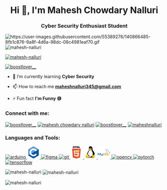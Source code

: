 <h1 align="center">Hi 👋, I'm Mahesh Chowdary Nalluri</h1>
<h3 align="center">Cyber Security Enthusiast Student</h3>

<img align="right" alt="https://user-images.githubusercontent.com/55389276/140866485-8fb1c876-9a8f-4d6a-98dc-08c4981eaf70.gif">

<p align="left"> <img src="https://komarev.com/ghpvc/?username=mahesh-nalluri&label=Profile%20views&color=0e75b6&style=flat" alt="mahesh-nalluri" /> </p>

<p align="left"> <a href="https://github.com/ryo-ma/github-profile-trophy"><img src="https://github-profile-trophy.vercel.app/?username=mahesh-nalluri" alt="mahesh-nalluri" /></a> </p>

<p align="left"> <a href="https://twitter.com/boostlover__" target="blank"><img src="https://img.shields.io/twitter/follow/boostlover__?logo=twitter&style=for-the-badge" alt="boostlover__" /></a> </p>

- 🌱 I’m currently learning **Cyber Security**

- 📫 How to reach me **maheshnalluri345@gmail.com**

- ⚡ Fun fact **I'm Funny 😅**

<h3 align="left">Connect with me:</h3>
<p align="left">
<a href="https://twitter.com/boostlover__" target="blank"><img align="center" src="https://raw.githubusercontent.com/rahuldkjain/github-profile-readme-generator/master/src/images/icons/Social/twitter.svg" alt="boostlover__" height="30" width="40" /></a>
<a href="https://linkedin.com/in/mahesh chowdary nalluri" target="blank"><img align="center" src="https://raw.githubusercontent.com/rahuldkjain/github-profile-readme-generator/master/src/images/icons/Social/linked-in-alt.svg" alt="mahesh chowdary nalluri" height="30" width="40" /></a>
<a href="https://instagram.com/boostlover__" target="blank"><img align="center" src="https://raw.githubusercontent.com/rahuldkjain/github-profile-readme-generator/master/src/images/icons/Social/instagram.svg" alt="boostlover__" height="30" width="40" /></a>
<a href="https://dribbble.com/maheshnalluri" target="blank"><img align="center" src="https://raw.githubusercontent.com/rahuldkjain/github-profile-readme-generator/master/src/images/icons/Social/dribbble.svg" alt="maheshnalluri" height="30" width="40" /></a>
</p>

<h3 align="left">Languages and Tools:</h3>
<p align="left"> <a href="https://www.arduino.cc/" target="_blank" rel="noreferrer"> <img src="https://cdn.worldvectorlogo.com/logos/arduino-1.svg" alt="arduino" width="40" height="40"/> </a> <a href="https://www.cprogramming.com/" target="_blank" rel="noreferrer"> <img src="https://raw.githubusercontent.com/devicons/devicon/master/icons/c/c-original.svg" alt="c" width="40" height="40"/> </a> <a href="https://www.figma.com/" target="_blank" rel="noreferrer"> <img src="https://www.vectorlogo.zone/logos/figma/figma-icon.svg" alt="figma" width="40" height="40"/> </a> <a href="https://git-scm.com/" target="_blank" rel="noreferrer"> <img src="https://www.vectorlogo.zone/logos/git-scm/git-scm-icon.svg" alt="git" width="40" height="40"/> </a> <a href="https://www.w3.org/html/" target="_blank" rel="noreferrer"> <img src="https://raw.githubusercontent.com/devicons/devicon/master/icons/html5/html5-original-wordmark.svg" alt="html5" width="40" height="40"/> </a> <a href="https://www.linux.org/" target="_blank" rel="noreferrer"> <img src="https://raw.githubusercontent.com/devicons/devicon/master/icons/linux/linux-original.svg" alt="linux" width="40" height="40"/> </a> <a href="https://www.mysql.com/" target="_blank" rel="noreferrer"> <img src="https://raw.githubusercontent.com/devicons/devicon/master/icons/mysql/mysql-original-wordmark.svg" alt="mysql" width="40" height="40"/> </a> <a href="https://opencv.org/" target="_blank" rel="noreferrer"> <img src="https://www.vectorlogo.zone/logos/opencv/opencv-icon.svg" alt="opencv" width="40" height="40"/> </a> <a href="https://pytorch.org/" target="_blank" rel="noreferrer"> <img src="https://www.vectorlogo.zone/logos/pytorch/pytorch-icon.svg" alt="pytorch" width="40" height="40"/> </a> <a href="https://www.tensorflow.org" target="_blank" rel="noreferrer"> <img src="https://www.vectorlogo.zone/logos/tensorflow/tensorflow-icon.svg" alt="tensorflow" width="40" height="40"/> </a> </p>

<p><img align="left" src="https://github-readme-stats.vercel.app/api/top-langs?username=mahesh-nalluri&show_icons=true&locale=en&layout=compact" alt="mahesh-nalluri" /></p>

<p>&nbsp;<img align="center" src="https://github-readme-stats.vercel.app/api?username=mahesh-nalluri&show_icons=true&locale=en" alt="mahesh-nalluri" /></p>

<p><img align="center" src="https://github-readme-streak-stats.herokuapp.com/?user=mahesh-nalluri&" alt="mahesh-nalluri" /></p>
